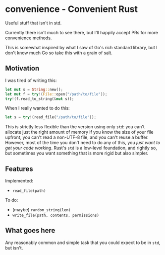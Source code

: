 # convenience - Convenient Rust

Useful stuff that isn't in std.

Currently there isn't much to see there, but I'll happily accept PRs for more
convenience methods.

This is somewhat inspired by what I saw of Go's rich standard library, but I
don't know much Go so take this with a grain of salt.

## Motivation

I was tired of writing this:

```rust
let mut s = String::new();
let mut f = try!(File::open("/path/to/file"));
try!(f.read_to_string(&mut s));
```

When I really wanted to do this:

```rust
let s = try!(read_file("/path/to/file"));
```

This is strictly less flexible than the version using only `std`: you can't
allocate just the right amount of memory if you know the size of your file
upfront, you can't read a non-UTF-8 file, and you can't reuse a buffer. However,
most of the time you don't need to do any of this, you _just want to get your
code working_. Rust's `std` is a low-level foundation, and rightly so, but
sometimes you want something that is more rigid but also simpler.

## Features

Implemented:

- `read_file(path)`

To do:

- (maybe) `random_string(len)`
- `write_file(path, contents, permissions)`

## What goes here

Any reasonably common and simple task that you could expect to be in `std`, but
isn't.

